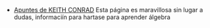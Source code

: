 - [Apuntes de KEITH CONRAD](http://www.math.uconn.edu/~kconrad/blurbs/)
Esta página es maravillosa sin lugar a dudas, informaciín para hartase para aprender álgebra
